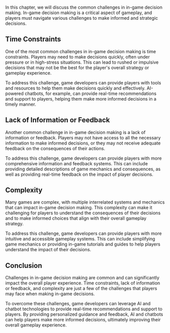 
In this chapter, we will discuss the common challenges in in-game decision making. In-game decision making is a critical aspect of gameplay, and players must navigate various challenges to make informed and strategic decisions.

Time Constraints
----------------

One of the most common challenges in in-game decision making is time constraints. Players may need to make decisions quickly, often under pressure or in high-stress situations. This can lead to rushed or impulsive decisions that may not be the best for the player's overall strategy or gameplay experience.

To address this challenge, game developers can provide players with tools and resources to help them make decisions quickly and effectively. AI-powered chatbots, for example, can provide real-time recommendations and support to players, helping them make more informed decisions in a timely manner.

Lack of Information or Feedback
-------------------------------

Another common challenge in in-game decision making is a lack of information or feedback. Players may not have access to all the necessary information to make informed decisions, or they may not receive adequate feedback on the consequences of their actions.

To address this challenge, game developers can provide players with more comprehensive information and feedback systems. This can include providing detailed descriptions of game mechanics and consequences, as well as providing real-time feedback on the impact of player decisions.

Complexity
----------

Many games are complex, with multiple interrelated systems and mechanics that can impact in-game decision making. This complexity can make it challenging for players to understand the consequences of their decisions and to make informed choices that align with their overall gameplay strategy.

To address this challenge, game developers can provide players with more intuitive and accessible gameplay systems. This can include simplifying game mechanics or providing in-game tutorials and guides to help players understand the impact of their decisions.

Conclusion
----------

Challenges in in-game decision making are common and can significantly impact the overall player experience. Time constraints, lack of information or feedback, and complexity are just a few of the challenges that players may face when making in-game decisions.

To overcome these challenges, game developers can leverage AI and chatbot technologies to provide real-time recommendations and support to players. By providing personalized guidance and feedback, AI and chatbots can help players make more informed decisions, ultimately improving their overall gameplay experience.
